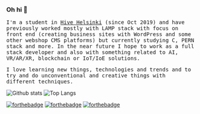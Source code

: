 ### Oh hi 👋
<samp>
<p>
  I'm a student in <a href='https://www.hive.fi/en/'>Hive Helsinki</a> (since Oct 2019) and have previously worked mostly with LAMP stack with focus on front end (creating business sites with WordPress and some other webshop CMS platforms) but currently studying C, PERN stack and more. In the near future I hope to work as a full stack developer and also with something related to AI, VR/AR/XR, blockchain or IoT/IoE solutions.
</p><p>
I love learning new things, technologies and trends and to try and do unconventional and creative things with different techniques.
</p>
</samp>

![Github stats](https://github-readme-stats.vercel.app/api?username=rasmusjaa&show_icons=true&theme=radical&hide=stars&include_all_commits=true)
![Top Langs](https://github-readme-stats.vercel.app/api/top-langs/?username=rasmusjaa&layout=compact)

[![forthebadge](https://img.shields.io/badge/facebook-follow%20me-%231877F2.svg?&style=flat&logo=facebook)](https://www.facebook.com/rasmus.jaakonmaki/)
[![forthebadge](https://img.shields.io/badge/instagram-follow%20me-%23E4405F.svg?&style=flat&logo=instagram)](https://www.instagram.com/rasmusjaa/)
[![forthebadge](https://img.shields.io/badge/linkedin-follow%20me-%230077B5.svg?&style=flat&logo=linkedin)](https://www.linkedin.com/in/rasmusjaa/)
